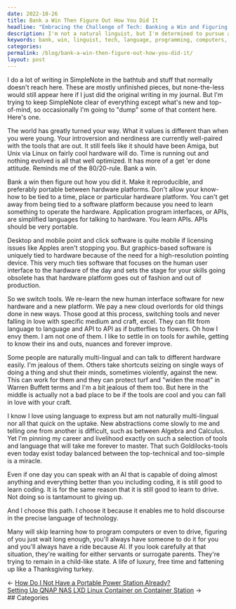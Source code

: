 ```yaml
---
date: 2022-10-26
title: Bank a Win Then Figure Out How You Did It
headline: "Embracing the Challenge of Tech: Banking a Win and Figuring It Out!"
description: I'm not a natural linguist, but I'm determined to pursue a career in tech because of its precise language. Instead of relying on others to do the work for me, I'm investing my free time to become more comfortable with the language of technology. I'm banking a win and embracing the challenge, just like a Thanksgiving turkey!
keywords: bank, win, linguist, tech, language, programming, computers, drive, servants, surrogate parents, indulging, Thanksgiving, turkey
categories: 
permalink: /blog/bank-a-win-then-figure-out-how-you-did-it/
layout: post
---
```



I do a lot of writing in SimpleNote in the bathtub and stuff that normally
doesn't reach here. These are mostly unfinished pieces, but none-the-less would
still appear here if I just did the original writing in my journal. But I'm
trying to keep SimpleNote clear of everything except what's new and
top-of-mind, so occasionally I'm going to "dump" some of that content here.
Here's one.

The world has greatly turned your way. What it values is different than when
you were young. Your introversion and nerdiness are currently well-paired with
the tools that are out. It still feels like it should have been Amiga, but Unix
via Linux on fairly cool hardware will do. Time is running out and nothing
evolved is all that well optimized. It has more of a get 'er done attitude.
Reminds me of the 80/20-rule. Bank a win.

Bank a win then figure out how you did it. Make it reproducible, and preferably
portable between hardware platforms. Don't allow your know-how to be tied to a
time, place or particular hardware platform. You can't get away from being tied
to a software platform because you need to learn something to operate the
hardware. Application program interfaces, or APIs, are simplified languages for
talking to hardware. You learn APIs. APIs should be very portable.

Desktop and mobile point and click software is quite mobile if licensing issues
like Apples aren't stopping you. But graphics-based software is uniquely tied
to hardware because of the need for a high-resolution pointing device. This
very much ties software that focuses on the human user interface to the
hardware of the day and sets the stage for your skills going obsolete has that
hardware platform goes out of fashion and out of production.

So we switch tools. We re-learn the new human interface software for new
hardware and a new platform. We pay a new cloud overlords for old things done
in new ways. Those good at this process, switching tools and never falling in
love with specific medium and craft, excel. They can flit from language to
language and API to API as if butterflies to flowers. Oh how I envy them. I am
not one of them. I like to settle in on tools for awhile, getting to know their
ins and outs, nuances and forever improve.

Some people are naturally multi-lingual and can talk to different hardware
easily. I'm jealous of them. Others take shortcuts seizing on single ways of
doing a thing and shut their minds, sometimes violently, against the new. This
can work for them and they can protect turf and "widen the moat" in Warren
Buffett terms and I'm a bit jealous of them too. But here in the middle is
actually not a bad place to be if the tools are cool and you can fall in love
with your craft.

I know I love using language to express but am not naturally multi-lingual nor
all that quick on the uptake. New abstractions come slowly to me and telling
one from another is difficult, such as between Algebra and Calculus. Yet I'm
pinning my career and livelihood exactly on such a selection of tools and
language that will take me forever to master. That such Goldilocks-tools even
today exist today balanced between the top-technical and too-simple is a
miracle.

Even if one day you can speak with an AI that is capable of doing almost
anything and everything better than you including coding, it is still good to
learn coding. It is for the same reason that it is still good to learn to
drive. Not doing so is tantamount to giving up.

And I choose this path. I choose it because it enables me to hold discourse in
the precise language of technology.

Many will skip learning how to program computers or even to drive, figuring of
you just wait long enough, you'll always have someone to do it for you and
you'll always have a ride because AI. If you look carefully at that situation,
they're waiting for either servants or surrogate parents. They're trying to
remain in a child-like state. A life of luxury, free time and fattening up like
a Thanksgiving turkey.


<div class="post-nav"><div class="post-nav-prev"><span class="arrow">&larr;&nbsp;</span><a href="/blog/how-do-i-not-have-a-portable-power-station-already">How Do I Not Have a Portable Power Station Already?</a></div><div class="post-nav-next"><a href="/blog/setting-up-qnap-nas-lxd-linux-container-on-container-station">Setting Up QNAP NAS LXD Linux Container on Container Station</a><span class="arrow">&nbsp;&rarr;</span></div></div>
## Categories

<ul></ul>